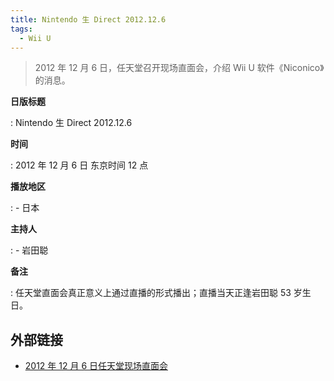 ```yaml
---
title: Nintendo 生 Direct 2012.12.6
tags:
  - Wii U
---
```


> 2012 年 12 月 6 日，任天堂召开现场直面会，介绍 Wii U 软件《Niconico》的消息。

**日版标题**

:   Nintendo 生 Direct 2012.12.6

**时间**

:   2012 年 12 月 6 日 东京时间 12 点

**播放地区**

:   - 日本

**主持人**

:   - 岩田聪

**备注**

:   任天堂直面会真正意义上通过直播的形式播出；直播当天正逢岩田聪 53 岁生日。

## 外部链接

- [2012 年 12 月 6 日任天堂现场直面会](https://www.bilibili.com/video/BV1xK41177mD/)
